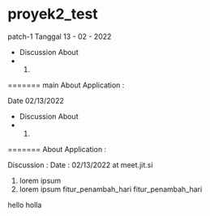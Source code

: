 # proyek2_test

patch-1
Tanggal 13 - 02 - 2022
- Discussion About
- 1. 
=======
main
About Application : 

Date 02/13/2022
- Discussion About
- 1. 
=======
About Application :

Discussion :
Date : 02/13/2022 at meet.jit.si
1. lorem ipsum
2. lorem ipsum
fitur_penambah_hari
fitur_penambah_hari

hello holla
